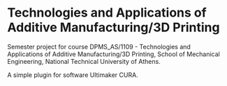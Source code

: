 # Technologies and Applications of Additive Manufacturing/3D Printing 

Semester project for course DPMS_AS/1109 - Technologies and Applications of Additive Manufacturing/3D Printing, School of Mechanical Engineering, National Technical University of Athens.

A simple plugin for software Ultimaker CURA.
